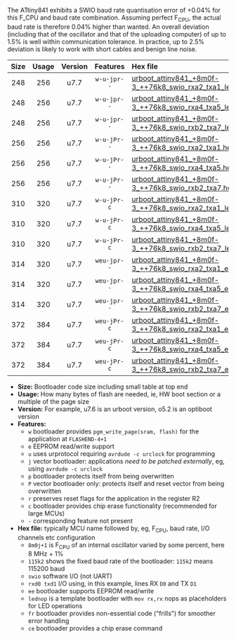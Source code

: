 The ATtiny841 exhibits a SWIO baud rate quantisation error of +0.04% for this F_CPU and baud rate combination. Assuming perfect F<sub>CPU</sub>, the actual baud rate is therefore 0.04% higher than wanted. An overall deviation (including that of the oscillator and that of the uploading computer) of up to 1.5% is well within communication tolerance. In practice, up to 2.5% deviation is likely to work with short cables and benign line noise.

|Size|Usage|Version|Features|Hex file|
|:-:|:-:|:-:|:-:|:--|
|248|256|u7.7|`w-u-jpr--`|[urboot_attiny841_+8m0f-3_++76k8_swio_rxa2_txa1_lednop.hex](https://raw.githubusercontent.com/stefanrueger/urboot.hex/main/mcus/attiny841/internal_oscillator/fcpu_+8m0f-3/br_++76k8/urboot_attiny841_+8m0f-3_++76k8_swio_rxa2_txa1_lednop.hex)|
|248|256|u7.7|`w-u-jpr--`|[urboot_attiny841_+8m0f-3_++76k8_swio_rxa4_txa5_lednop.hex](https://raw.githubusercontent.com/stefanrueger/urboot.hex/main/mcus/attiny841/internal_oscillator/fcpu_+8m0f-3/br_++76k8/urboot_attiny841_+8m0f-3_++76k8_swio_rxa4_txa5_lednop.hex)|
|248|256|u7.7|`w-u-jpr--`|[urboot_attiny841_+8m0f-3_++76k8_swio_rxb2_txa7_lednop.hex](https://raw.githubusercontent.com/stefanrueger/urboot.hex/main/mcus/attiny841/internal_oscillator/fcpu_+8m0f-3/br_++76k8/urboot_attiny841_+8m0f-3_++76k8_swio_rxb2_txa7_lednop.hex)|
|256|256|u7.7|`w-u-jPr--`|[urboot_attiny841_+8m0f-3_++76k8_swio_rxa2_txa1.hex](https://raw.githubusercontent.com/stefanrueger/urboot.hex/main/mcus/attiny841/internal_oscillator/fcpu_+8m0f-3/br_++76k8/urboot_attiny841_+8m0f-3_++76k8_swio_rxa2_txa1.hex)|
|256|256|u7.7|`w-u-jPr--`|[urboot_attiny841_+8m0f-3_++76k8_swio_rxa4_txa5.hex](https://raw.githubusercontent.com/stefanrueger/urboot.hex/main/mcus/attiny841/internal_oscillator/fcpu_+8m0f-3/br_++76k8/urboot_attiny841_+8m0f-3_++76k8_swio_rxa4_txa5.hex)|
|256|256|u7.7|`w-u-jPr--`|[urboot_attiny841_+8m0f-3_++76k8_swio_rxb2_txa7.hex](https://raw.githubusercontent.com/stefanrueger/urboot.hex/main/mcus/attiny841/internal_oscillator/fcpu_+8m0f-3/br_++76k8/urboot_attiny841_+8m0f-3_++76k8_swio_rxb2_txa7.hex)|
|310|320|u7.7|`w-u-jPr-c`|[urboot_attiny841_+8m0f-3_++76k8_swio_rxa2_txa1_lednop_fr_ce.hex](https://raw.githubusercontent.com/stefanrueger/urboot.hex/main/mcus/attiny841/internal_oscillator/fcpu_+8m0f-3/br_++76k8/urboot_attiny841_+8m0f-3_++76k8_swio_rxa2_txa1_lednop_fr_ce.hex)|
|310|320|u7.7|`w-u-jPr-c`|[urboot_attiny841_+8m0f-3_++76k8_swio_rxa4_txa5_lednop_fr_ce.hex](https://raw.githubusercontent.com/stefanrueger/urboot.hex/main/mcus/attiny841/internal_oscillator/fcpu_+8m0f-3/br_++76k8/urboot_attiny841_+8m0f-3_++76k8_swio_rxa4_txa5_lednop_fr_ce.hex)|
|310|320|u7.7|`w-u-jPr-c`|[urboot_attiny841_+8m0f-3_++76k8_swio_rxb2_txa7_lednop_fr_ce.hex](https://raw.githubusercontent.com/stefanrueger/urboot.hex/main/mcus/attiny841/internal_oscillator/fcpu_+8m0f-3/br_++76k8/urboot_attiny841_+8m0f-3_++76k8_swio_rxb2_txa7_lednop_fr_ce.hex)|
|314|320|u7.7|`weu-jpr--`|[urboot_attiny841_+8m0f-3_++76k8_swio_rxa2_txa1_ee_lednop.hex](https://raw.githubusercontent.com/stefanrueger/urboot.hex/main/mcus/attiny841/internal_oscillator/fcpu_+8m0f-3/br_++76k8/urboot_attiny841_+8m0f-3_++76k8_swio_rxa2_txa1_ee_lednop.hex)|
|314|320|u7.7|`weu-jpr--`|[urboot_attiny841_+8m0f-3_++76k8_swio_rxa4_txa5_ee_lednop.hex](https://raw.githubusercontent.com/stefanrueger/urboot.hex/main/mcus/attiny841/internal_oscillator/fcpu_+8m0f-3/br_++76k8/urboot_attiny841_+8m0f-3_++76k8_swio_rxa4_txa5_ee_lednop.hex)|
|314|320|u7.7|`weu-jpr--`|[urboot_attiny841_+8m0f-3_++76k8_swio_rxb2_txa7_ee_lednop.hex](https://raw.githubusercontent.com/stefanrueger/urboot.hex/main/mcus/attiny841/internal_oscillator/fcpu_+8m0f-3/br_++76k8/urboot_attiny841_+8m0f-3_++76k8_swio_rxb2_txa7_ee_lednop.hex)|
|372|384|u7.7|`weu-jPr-c`|[urboot_attiny841_+8m0f-3_++76k8_swio_rxa2_txa1_ee_lednop_fr_ce.hex](https://raw.githubusercontent.com/stefanrueger/urboot.hex/main/mcus/attiny841/internal_oscillator/fcpu_+8m0f-3/br_++76k8/urboot_attiny841_+8m0f-3_++76k8_swio_rxa2_txa1_ee_lednop_fr_ce.hex)|
|372|384|u7.7|`weu-jPr-c`|[urboot_attiny841_+8m0f-3_++76k8_swio_rxa4_txa5_ee_lednop_fr_ce.hex](https://raw.githubusercontent.com/stefanrueger/urboot.hex/main/mcus/attiny841/internal_oscillator/fcpu_+8m0f-3/br_++76k8/urboot_attiny841_+8m0f-3_++76k8_swio_rxa4_txa5_ee_lednop_fr_ce.hex)|
|372|384|u7.7|`weu-jPr-c`|[urboot_attiny841_+8m0f-3_++76k8_swio_rxb2_txa7_ee_lednop_fr_ce.hex](https://raw.githubusercontent.com/stefanrueger/urboot.hex/main/mcus/attiny841/internal_oscillator/fcpu_+8m0f-3/br_++76k8/urboot_attiny841_+8m0f-3_++76k8_swio_rxb2_txa7_ee_lednop_fr_ce.hex)|

- **Size:** Bootloader code size including small table at top end
- **Usage:** How many bytes of flash are needed, ie, HW boot section or a multiple of the page size
- **Version:** For example, u7.6 is an urboot version, o5.2 is an optiboot version
- **Features:**
  + `w` bootloader provides `pgm_write_page(sram, flash)` for the application at `FLASHEND-4+1`
  + `e` EEPROM read/write support
  + `u` uses urprotocol requiring `avrdude -c urclock` for programming
  + `j` vector bootloader: applications *need to be patched externally*, eg, using `avrdude -c urclock`
  + `p` bootloader protects itself from being overwritten
  + `P` vector bootloader only: protects itself and reset vector from being overwritten
  + `r` preserves reset flags for the application in the register R2
  + `c` bootloader provides chip erase functionality (recommended for large MCUs)
  + `-` corresponding feature not present
- **Hex file:** typically MCU name followed by, eg, F<sub>CPU</sub>, baud rate, I/O channels etc configuration
  + `8m0j+1` is F<sub>CPU</sub> of an internal oscillator varied by some percent, here 8 MHz + 1%
  + `115k2` shows the fixed baud rate of the bootloader: `115k2` means 115200 baud
  + `swio` software I/O (not UART)
  + `rxd0 txd1` I/O using, in this example, lines RX `D0` and TX `D1`
  + `ee` bootloader supports EEPROM read/write
  + `lednop` is a template bootloader with `mov rx,rx` nops as placeholders for LED operations
  + `fr` bootloader provides non-essential code ("frills") for smoother error handling
  + `ce` bootloader provides a chip erase command
